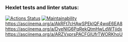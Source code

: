 ### Hexlet tests and linter status:
[![Actions Status](https://github.com/deniskerov/python-project-49/workflows/hexlet-check/badge.svg)](https://github.com/deniskerov/python-project-49/actions)
[![Maintainability](https://api.codeclimate.com/v1/badges/ceaa39c15eb9515255b1/maintainability)](https://codeclimate.com/github/deniskerov/python-project-49/maintainability)
https://asciinema.org/a/AkRFt7cHAwSPEklQF4wqE6EA8
https://asciinema.org/a/DyeNlG6PqRekQtmHwLdWTjjdx
https://asciinema.org/a/ARZVxprsPACFGlUfrTWORKhoU
